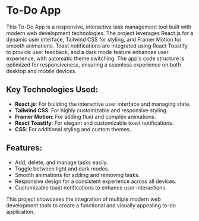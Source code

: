 # To-Do App

This To-Do App is a responsive, interactive task management tool built with modern web development technologies. The project leverages React.js for a dynamic user interface, Tailwind CSS for styling, and Framer Motion for smooth animations. Toast notifications are integrated using React Toastify to provide user feedback, and a dark mode feature enhances user experience, with automatic theme switching. The app's code structure is optimized for responsiveness, ensuring a seamless experience on both desktop and mobile devices.

## Key Technologies Used:

- **React.js**: For building the interactive user interface and managing state.
- **Tailwind CSS**: For highly customizable and responsive styling.
- **Framer Motion**: For adding fluid and complex animations.
- **React Toastify**: For elegant and customizable toast notifications.
- **CSS**: For additional styling and custom themes.

## Features:

- Add, delete, and manage tasks easily.
- Toggle between light and dark modes.
- Smooth animations for adding and removing tasks.
- Responsive design for a consistent experience across all devices.
- Customizable toast notifications to enhance user interactions.

This project showcases the integration of multiple modern web development tools to create a functional and visually appealing to-do application.
